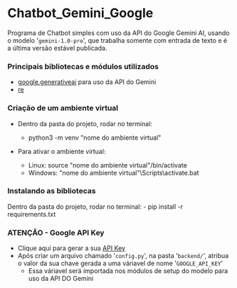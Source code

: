 # Chatbot_Gemini_Google
Programa de Chatbot simples com uso da API do Google Gemini AI, usando o modelo '`gemini-1.0-pro`', que trabalha somente com entrada de texto e é a última versão estável publicada.

### Principais bibliotecas e módulos utilizados
- [google.generativeai](https://ai.google.dev/gemini-api/docs/get-started/python#setup)  para uso da API do Gemini
- [re](https://docs.python.org/3/library/re.html)


### Criação de um ambiente virtual
 - Dentro da pasta do projeto, rodar no terminal:
    - python3 -m venv "nome do ambiente virtual"

 - Para ativar o ambiente virtual:
   - Linux:      source "nome do ambiente virtual"/bin/activate
   - Windows:    "nome do ambiente virtual"\Scripts\activate.bat


### Instalando as bibliotecas
Dentro da pasta do projeto, rodar no terminal:
    - pip install -r requirements.txt


### ATENÇÃO - Google API Key
- Clique aqui para gerar a sua [API Key](https://ai.google.dev/gemini-api/docs/api-key) 
- Após criar um arquivo chamado '`config.py`', na pasta '`backend/`', atribua o valor da sua chave gerada a uma váriavel de nome '`GOOGLE_API_KEY`'
    - Essa váriavel será importada nos módulos de setup do modelo para uso da API DO Gemini

